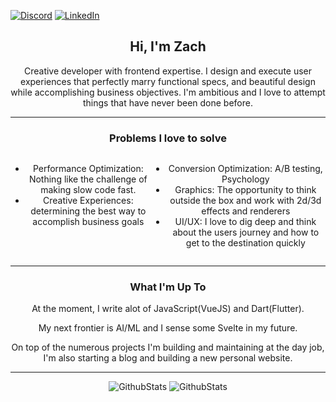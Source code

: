 [![Discord](https://img.shields.io/badge/Discord-7289DA?style=for-the-badge&logo=discord&logoColor=white)](https://discordapp.com/users/Zachacious#9245)
[![LinkedIn](https://img.shields.io/badge/LinkedIn-0077B5?style=for-the-badge&logo=linkedin&logoColor=white)](https://linkedin.com/in/zachmoore1)

## <div align="center" >Hi, I'm Zach</div>

<div align="center">Creative developer with frontend expertise. I design and execute user experiences that perfectly marry functional specs, and beautiful design while accomplishing business objectives. I'm ambitious and I love to attempt things that have never been done before.</div>

---

### <div align="center" >Problems I love to solve</div>

<div align="center">
<div style="display: flex; justify-content: center; -webkit-column-count: 2; -moz-column-count: 2; column-count: 2; -webkit-column-rule: 1px dotted #e0e0e0; -moz-column-rule: 1px dotted #e0e0e0; column-rule: 1px dotted #e0e0e0;">
    <div style="display: inline-block;">
        <ul>
        <li>Performance Optimization: Nothing like the challenge of making slow code fast.</li>
        <li>Creative Experiences: determining the best way to accomplish business goals</li>
        </ul>
    </div>
    <div style="display: inline-block;">
        <ul>
        <li>Conversion Optimization: A/B testing, Psychology</li>
        <li>Graphics: The opportunity to think outside the box and work with 2d/3d effects and renderers</li>
        <li>UI/UX: I love to dig deep and think about the users journey and how to get to the destination quickly</li>
        </ul>
    </div>
</div>
</div>

---

### <div align="center" >What I'm Up To</div>

<div align="center">
<p>At the moment, I write alot of JavaScript(VueJS) and Dart(Flutter).</p> <p>My next frontier is AI/ML and I sense some Svelte in my future.</p>
<p>On top of the numerous projects I'm building and maintaining at the day job, I'm also starting a blog and building a new personal website.</p>
</div>

---

<div align="center">

![GithubStats](https://github-readme-stats.vercel.app/api?username=zachacious&theme=dracula&count_private=True&hide=contribs,issues&show_icons=Truet&hide_border=True&hide_rank=True)
![GithubStats](https://github-readme-stats.vercel.app/api/top-langs/?username=zachacious&theme=dracula&layout=compact&hide_border=True&langs_count=10)

</div>
